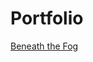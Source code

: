 # Portfolio
[Beneath the Fog](https://github.com/kotomineshiki/Portfolio/blob/main/Beneath_the_Fog/Beneath_the_Fog.md "Beneath the Fog")